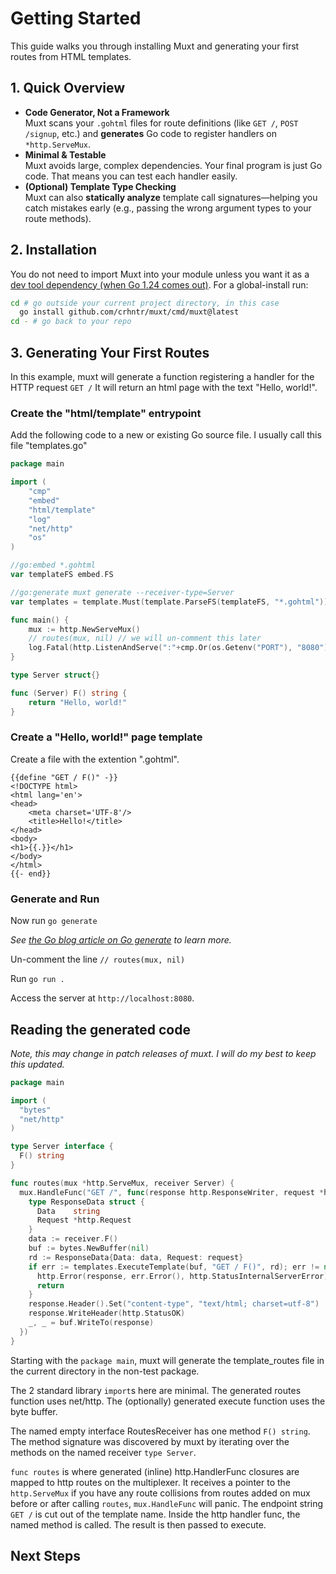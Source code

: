 # Getting Started

This guide walks you through installing Muxt and generating your first routes from HTML templates.

## 1. Quick Overview

- **Code Generator, Not a Framework**  
  Muxt scans your `.gohtml` files for route definitions (like `GET /`, `POST /signup`, etc.) and **generates** Go code
  to register handlers on `*http.ServeMux`.
- **Minimal & Testable**  
  Muxt avoids large, complex dependencies. Your final program is just Go code. That means you can test each handler
  easily.
- **(Optional) Template Type Checking**  
  Muxt can also **statically analyze** template call signatures—helping you catch mistakes early (e.g., passing the
  wrong argument types to your route methods).

## 2. Installation

You do not need to import Muxt into your module unless you want it as
a [dev tool dependency (when Go 1.24 comes out)](https://tip.golang.org/doc/modules/managing-dependencies#tools).
For a global-install run:

```bash
cd # go outside your current project directory, in this case
  go install github.com/crhntr/muxt/cmd/muxt@latest
cd - # go back to your repo
```

## 3. Generating Your First Routes

In this example, muxt will generate a function registering a handler for the HTTP request `GET /`
It will return an html page with the text "Hello, world!".

### Create the "html/template" entrypoint

Add the following code to a new or existing Go source file. I usually call this file "templates.go"

```go
package main

import (
	"cmp"
	"embed"
	"html/template"
	"log"
	"net/http"
	"os"
)

//go:embed *.gohtml
var templateFS embed.FS

//go:generate muxt generate --receiver-type=Server
var templates = template.Must(template.ParseFS(templateFS, "*.gohtml"))

func main() {
	mux := http.NewServeMux()
	// routes(mux, nil) // we will un-comment this later
	log.Fatal(http.ListenAndServe(":"+cmp.Or(os.Getenv("PORT"), "8080"), mux))
}

type Server struct{}

func (Server) F() string {
	return "Hello, world!"
}

```

### Create a "Hello, world!" page template

Create a file with the extention ".gohtml".

```gotemplate
{{define "GET / F()" -}}
<!DOCTYPE html>
<html lang='en'>
<head>
    <meta charset='UTF-8'/>
    <title>Hello!</title>
</head>
<body>
<h1>{{.}}</h1>
</body>
</html>
{{- end}}
```

### Generate and Run

Now run `go generate`

*See [the Go blog article on Go generate](https://go.dev/blog/generate) to learn more.*

Un-comment the line `// routes(mux, nil)`

Run `go run .`

Access the server at `http://localhost:8080`.

## Reading the generated code

*Note, this may change in patch releases of muxt. I will do my best to keep this updated.*

```go
package main

import (
  "bytes"
  "net/http"
)

type Server interface {
  F() string
}

func routes(mux *http.ServeMux, receiver Server) {
  mux.HandleFunc("GET /", func(response http.ResponseWriter, request *http.Request) {
    type ResponseData struct {
      Data    string
      Request *http.Request
    }
    data := receiver.F()
    buf := bytes.NewBuffer(nil)
    rd := ResponseData{Data: data, Request: request}
    if err := templates.ExecuteTemplate(buf, "GET / F()", rd); err != nil {
      http.Error(response, err.Error(), http.StatusInternalServerError)
      return
    }
    response.Header().Set("content-type", "text/html; charset=utf-8")
    response.WriteHeader(http.StatusOK)
    _, _ = buf.WriteTo(response)
  })
}
```

Starting with the `package main`, muxt will generate the template_routes file in the current directory in the non-test
package.

The 2 standard library `import`s here are minimal.
The generated routes function uses net/http.
The (optionally) generated execute function uses the byte buffer.

The named empty interface RoutesReceiver has one method `F() string`.
The method signature was discovered by muxt by iterating over the methods on the named receiver `type Server`.

`func routes` is where generated (inline) http.HandlerFunc closures are mapped to http routes on the multiplexer.
It receives a pointer to the `http.ServeMux` if you have any route collisions from routes added on mux before
or after calling `routes`, `mux.HandleFunc` will panic.
The endpoint string `GET /` is cut out of the template name.
Inside the http handler func, the named method is called.
The result is then passed to execute.

## Next Steps
